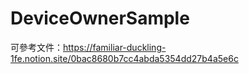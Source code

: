 # DeviceOwnerSample
可參考文件：https://familiar-duckling-1fe.notion.site/0bac8680b7cc4abda5354dd27b4a5e6c
